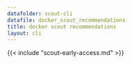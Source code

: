 ```yaml
---
datafolder: scout-cli
datafile: docker_scout_recommendations
title: docker scout recommendations
layout: cli
---
```


<!--
This page is automatically generated from Docker's source code. If you want to
suggest a change to the text that appears here, open a ticket in the source
repository on GitHub:

https://github.com/docker/scout-cli
-->

{{< include "scout-early-access.md" >}}